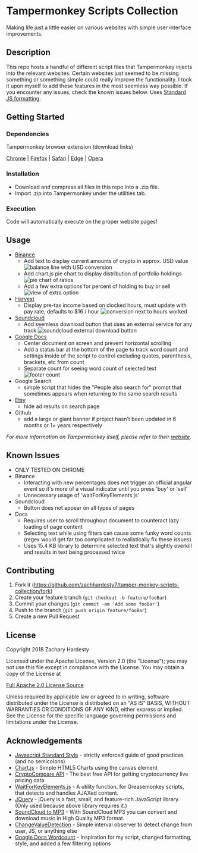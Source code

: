 # Tampermonkey Scripts Collection

Making life just a little easier on various websites with simple user interface improvements.

## Description

This repo hosts a handful of different script files that Tampermonkey injects into the relevant websites. Certain websites just seemed to be missing something or something simple could really improve the functionality. I took it upon myself to add these features in the most seemless way possible. If you encounter any issues, check the known issues below. Uses [Standard JS formatting][standard].

## Getting Started

### Dependencies

Tampermonkey browser extension (download links)

[Chrome][tampermonkey-Chrome] | [Firefox][tampermonkey-Firefox] | [Safari][tampermonkey-Safari] | [Edge][tampermonkey-Edge] | [Opera][tampermonkey-Opera]

### Installation

* Download and compress all files in this repo into a .zip file.
* Import .zip into Tampermonkey under the utilities tab.

### Execution

Code will automatically execute on the proper website pages!

## Usage

* [Binance][binance]
    * Add text to display current amounts of crypto in approx. USD value ![balance line with USD conversion][binance-img-bal]
    * Add chart.js pie chart to display distribution of portfolio holdings ![pie chart of ratios][binance-img-pie]
    * Add a few extra options for percent of holding to buy or sell ![view of extra option][binance-img-exchange]
* [Harvest][harvest]
    * Display pre-tax income based on clocked hours, must update with pay rate, defaults to $16 / hour ![conversion next to hours worked][harvest-img]
* [Soundcloud][soundcloud]
    * Add seemless download button that uses an external service for any track ![soundcloud external download button][soundcloud-img]
* [Google Docs][gdocs]
    * Center document on screen and prevent horizontal scrolling
    * Add a status bar at the bottom of the page to track word count and settings inside of the script to control excluding quotes, parenthesis, brackets, etc from count
    * Separate count for seeing word count of selected text ![footer count][docs-img]
* Google Search
    * simple script that hides the "People also search for" prompt that sometimes appears when returning to the same search results
* [Etsy][etsy]
    * hide ad results on search page
* Github
    * add a large or giant banner if project hasn't been updated in 6 months or 1+ years respectively

_For more information on Tampermonkey itself, please refer to their [website][tampermonkey-website]._

## Known Issues

* ONLY TESTED ON CHROME
* Binance
    * Interacting with new percentages does not trigger an official angular event so it's more of a visual indicator until you press 'buy' or 'sell'
    * Unnecessary usage of 'waitForKeyElements.js'
* Soundcloud
    * Button does not appear on all types of pages
* Docs
    * Requires user to scroll throughout document to counteract lazy loading of page content
    * Selecting text while using filters can cause some funky word counts (regex would get far too complicated to realistically fix these issues)
    * Uses 15.4 KB library to determine selected text that's slightly overkill and results in text being processed twice

## Contributing

1. Fork it (<https://github.com/zachhardesty7/tamper-monkey-scripts-collection/fork>)
2. Create your feature branch (`git checkout -b feature/fooBar`)
3. Commit your changes (`git commit -am 'Add some fooBar'`)
4. Push to the branch (`git push origin feature/fooBar`)
5. Create a new Pull Request

## License

Copyright 2018 Zachary Hardesty

Licensed under the Apache License, Version 2.0 (the "License");
you may not use this file except in compliance with the License.
You may obtain a copy of the License at

[Full Apache 2.0 License Source](http://www.apache.org/licenses/LICENSE-2.0)

Unless required by applicable law or agreed to in writing, software
distributed under the License is distributed on an "AS IS" BASIS,
WITHOUT WARRANTIES OR CONDITIONS OF ANY KIND, either express or implied.
See the License for the specific language governing permissions and
limitations under the License.

## Acknowledgements

* [Javascript Standard Style][standard] - strictly enforced guide of good practices (and no semicolons)
* [Chart.js][chartjs] - Simple HTML5 Charts using the canvas element
* [CryptoCompare API][api] - The best free API for getting cryptocurrency live pricing data
* [WaitForKeyElements.js][waitjs] - A utility function, for Greasemonkey scripts, that detects and handles AJAXed content.
* [JQuery][jquery] - jQuery is a fast, small, and feature-rich JavaScript library. (Only used because above library requires it.)
* [SoundCloud to MP3][soundcloud-download] - With SoundCloud MP3 you can convert and download music in High Quality MP3 format.
* [ChangeValueDetection][detectorjs] - Simple interval observer to detect change from user, JS, or anything else
* [Google Docs Wordcount][docs-greasemonkey] - Inspiration for my script, changed formatting, style, and added a few filtering options

<!-- Markdown link & img dfn's -->
[binance]: https://www.binance.com
[harvest]: https://www.getharvest.com/
[soundcloud]: https://soundcloud.com/
[gdocs]: https://www.google.com/docs/about/
[etsy]: https://www.etsy.com/
[standard]: https://github.com/standard/standard
[chartjs]: https://github.com/chartjs/Chart.js
[api]: https://min-api.cryptocompare.com/
[waitjs]: https://gist.github.com/BrockA/2625891
[jquery]: https://jquery.com/
[soundcloud-download]: https://soundcloudmp3.org/
[detectorjs]: https://gist.github.com/inter-coder/d674758f727fa866f9e9
[docs-greasemonkey]: https://greasyfork.org/en/scripts/22057-google-docs-wordcount/code
[tampermonkey-chrome]: https://chrome.google.com/webstore/detail/tampermonkey/dhdgffkkebhmkfjojejmpbldmpobfkfo?hl=en
[tampermonkey-edge]: https://www.microsoft.com/en-us/store/p/tampermonkey/9nblggh5162s?rtc=1
[tampermonkey-safari]: https://safari.tampermonkey.net/tampermonkey.safariextz
[tampermonkey-firefox]: https://addons.mozilla.org/en-US/firefox/addon/tampermonkey/
[tampermonkey-opera]: https://addons.opera.com/en/extensions/details/tampermonkey-beta/
[tampermonkey-website]: https://tampermonkey.net/
[harvest-img]: http://zachhardesty.com/github/harvest.png
[binance-img-pie]: http://zachhardesty.com/github/pie.png
[binance-img-bal]: http://zachhardesty.com/github/bal.png
[binance-img-exchange]: http://zachhardesty.com/github/exchange.png
[soundcloud-img]: http://zachhardesty.com/github/soundcloud.png
[docs-img]: http://zachhardesty.com/github/docs.png
